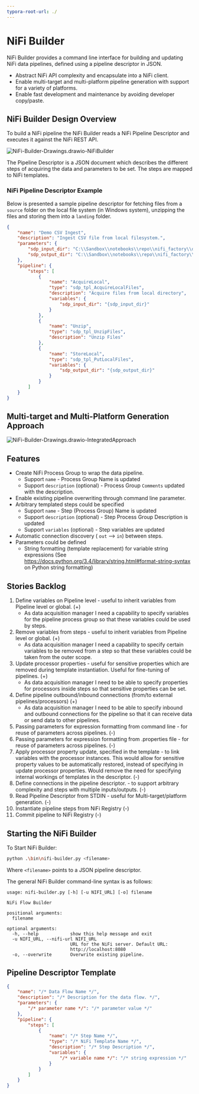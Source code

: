 ```yaml
---
typora-root-url: ./
---
```


# NiFi Builder

NiFi Builder provides a command line interface for building and updating NiFi data pipelines, defined using a pipeline descriptor in JSON.

* Abstract NiFi API complexity and encapsulate into a NiFi client.
* Enable multi-target and multi-platform pipeline generation with support for a variety of platforms.
* Enable fast development and maintenance by avoiding developer copy/paste.

## NiFi Builder Design Overview

To build a NiFi pipeline the NiFi Builder reads a NiFi Pipeline Descriptor and executes it against the NiFi REST API.

![NiFi-Builder-Drawings.drawio-NiFiBuilder](/img/NiFi-Builder-Drawings.drawio-NiFiBuilder.png)

The Pipeline Descriptor is a JSON document which describes the different steps of acquiring the data and parameters to be set. The steps are mapped to NiFi templates.

### NiFi Pipeline Descriptor Example

Below is presented a sample pipeline descriptor for fetching files from a `source` folder on the local file system (in Windows system), unzipping the files and storing them into a `landing` folder.

```json
{
    "name": "Demo CSV Ingest",
    "description": "Ingest CSV file from local filesystem.",
    "parameters": {
        "sdp_input_dir": "C:\\Sandbox\\notebooks\\repo\\nifi_factory\\data\\source",
        "sdp_output_dir": "C:\\Sandbox\\notebooks\\repo\\nifi_factory\\data\\landing"
    },
    "pipeline": {
        "steps": [
            {
                "name": "AcquireLocal",
                "type": "sdp_tpl_AcquireLocalFiles",
                "description": "Acquire files from local directory",
                "variables": {
                    "sdp_input_dir": "{sdp_input_dir}"
                }
            },
            {
                "name": "Unzip",
                "type": "sdp_tpl_UnzipFiles",
                "description": "Unzip Files"
            },
            {
                "name": "StoreLocal",
                "type": "sdp_tpl_PutLocalFiles",
                "variables": {
                    "sdp_output_dir": "{sdp_output_dir}"
                }
            }
        ]
    }
}
```



## Multi-target and Multi-Platform Generation Approach

![NiFi-Builder-Drawings.drawio-IntegratedApproach](/img/NiFi-Builder-Drawings.drawio-IntegratedApproach.png)

## Features

* Create NiFi Process Group to wrap the data pipeline.
  * Support `name`  - Process Group Name is updated
  * Support `description` (optional) - Process Group `Comments` updated with the description.
* Enable existing pipeline overwriting through command line parameter.
* Arbitrary templated steps could be specified
  * Support `name` - Step (Process Group) Name is updated
  * Support `description` (optional) - Step Process Group Description is updated
  * Support `variables` (optional) - Step variables are updated
* Automatic connection discovery ( `out` --> `in`) between steps.
* Parameters could be defined
  * String formatting (template replacement) for variable string expressions (See https://docs.python.org/3.4/library/string.html#format-string-syntax on Python string formatting)

## Stories Backlog

1. Define variables on Pipeline level  - useful to inherit variables from Pipeline level or global. (+)
   * As data acquisition manager I need a capability to specify variables for the pipeline process group so that these variables could be used by steps.
2. Remove variables from steps - useful to inherit variables from Pipeline level or global. (+)
   * As data acquisition manager I need a capability to specify certain variables to be removed from a step so that these variables could be taken from the outer scope.
3. Update processor properties - useful for sensitive properties which are removed during template instantiation. Useful for fine-tuning of pipelines. (+)
   * As data acquisition manager I need to be able to specify properties for processors inside steps so that sensitive properties can be set.
4. Define pipeline outbound/inbound connections (from/to external pipelines/processors) (+)
   - As data acquisition manager I need to be able to specify inbound and outbound connections for the pipeline so that it can receive data or send data to other pipelines.
5. Passing parameters for expression formatting from command line - for reuse of parameters across pipelines. (-)
6. Passing parameters for expression formatting from .properties file - for reuse of parameters across pipelines. (-)
7. Apply processor property update, specified in the template - to link variables with the processor instances. This would allow for sensitive property values to be automatically restored, instead of specifying in update processor properties. Would remove the need for specifying internal workings of templates in the descriptor. (-)
8. Define connections in the pipeline descriptor. - to support arbitrary complexity and steps with multiple inputs/outputs.  (-)
9. Read Pipeline Descriptor from STDIN - useful for Multi-target/platform generation. (-)
10. Instantiate pipeline steps from NiFi Registry (-)
11. Commit pipeline to NiFi Registry (-)

## Starting the NiFi Builder

To Start NiFi Builder:

```bash
python .\bin\nifi-builder.py <filename>
```

Where `<filename>` points to a JSON pipeline descriptor.

The general NiFi Builder command-line syntax is as follows:

```
usage: nifi-builder.py [-h] [-u NIFI_URL] [-o] filename

NiFi Flow Builder

positional arguments:
  filename

optional arguments:
  -h, --help            show this help message and exit
  -u NIFI_URL, --nifi-url NIFI_URL
                        URL for the NiFi server. Default URL:
                        http://localhost:8080
  -o, --overwrite       Overwrite existing pipeline.
```





## Pipeline Descriptor Template



```json
{
    "name": "/* Data Flow Name */",
    "description": "/* Description for the data flow. */",
    "parameters": {
        "/* parameter name */": "/* parameter value */"
    },
    "pipeline": {
        "steps": [
            {
                "name": "/* Step Name */",
                "type": "/* NiFi Template Name */",
                "description": "/* Step Description */",
                "variables": {
                    "/* variable name */": "/* string expression */"
                }
            }
        ]
    }
}
```

